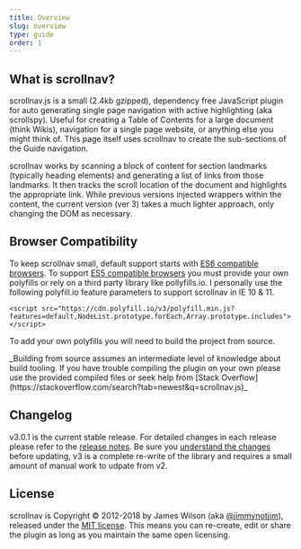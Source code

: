 ```yaml
---
title: Overview
slug: overview
type: guide
order: 1
---
```


## What is scrollnav?

scrollnav.js is a small (2.4kb gzipped), dependency free JavaScript plugin for
auto generating single page navigation with active highlighting (aka
scrollspy). Useful for creating a Table of Contents for a large document (think
Wikis), navigation for a single page website, or anything else you might think
of. This page itself uses scrollnav to create the sub-sections of the Guide
navigation.

scrollnav works by scanning a block of content for section landmarks (typically
heading elements) and generating a list of links from those landmarks. It then
tracks the scroll location of the document and highlights the appropriate link.
While previous versions injected wrappers within the content, the current
version (ver 3) takes a much lighter approach, only changing the DOM as
necessary.

## Browser Compatibility

To keep scrollnav small, default support starts with
[ES6 compatible browsers](https://caniuse.com/#feat=arrow-functions). To support
[ES5 compatible browsers](https://caniuse.com/#feat=es5) you must provide your
own polyfills or rely on a third party library like pollyfills.io. I personally
use the following polyfill.io feature parameters to support scrollnav in
IE 10 & 11.

```hmlt
<script src="https://cdn.polyfill.io/v3/polyfill.min.js?features=default,NodeList.prototype.forEach,Array.prototype.includes"></script>
```

To add your own polyfills you will need to build the project from source.

<p class="article-note">_Building from source assumes an intermediate level of
knowledge about build tooling. If you have trouble compiling the plugin on your
own please use the provided compiled files or seek help from
[Stack Overflow](https://stackoverflow.com/search?tab=newest&q=scrollnav.js)_
</p>

## Changelog

v3.0.1 is the current stable release. For detailed changes in each release
please refer to the
[release notes](https://github.com/jimmynotjim/scrollnav/releases). Be sure you
[understand the changes](tktktk) before updating, v3 is a complete re-write of
the library and requires a small amount of manual work to udpate from v2.

## License

scrollnav is Copyright &copy; 2012-2018 by James Wilson (aka
[@jimmynotjim](https://github.com/jimmynotjim)), released under the
[MIT license](https://github.com/jimmynotjim/scrollnav/blob/master/LICENSE-MIT).
This means you can re-create, edit or share the plugin as long as you maintain
the same open licensing.
